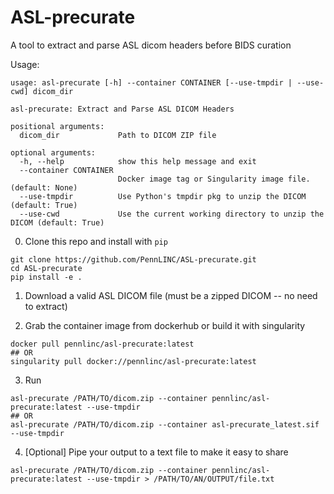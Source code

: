 # ASL-precurate
A tool to extract and parse ASL dicom headers before BIDS curation

Usage:

```
usage: asl-precurate [-h] --container CONTAINER [--use-tmpdir | --use-cwd] dicom_dir

asl-precurate: Extract and Parse ASL DICOM Headers

positional arguments:
  dicom_dir             Path to DICOM ZIP file

optional arguments:
  -h, --help            show this help message and exit
  --container CONTAINER
                        Docker image tag or Singularity image file. (default: None)
  --use-tmpdir          Use Python's tmpdir pkg to unzip the DICOM (default: True)
  --use-cwd             Use the current working directory to unzip the DICOM (default: True)
  ```

0. Clone this repo and install with `pip`

```
git clone https://github.com/PennLINC/ASL-precurate.git
cd ASL-precurate
pip install -e .
```

1. Download a valid ASL DICOM file (must be a zipped DICOM -- no need to extract)

2. Grab the container image from dockerhub or build it with singularity

```
docker pull pennlinc/asl-precurate:latest
## OR
singularity pull docker://pennlinc/asl-precurate:latest
```

3. Run 

```
asl-precurate /PATH/TO/dicom.zip --container pennlinc/asl-precurate:latest --use-tmpdir
## OR
asl-precurate /PATH/TO/dicom.zip --container asl-precurate_latest.sif --use-tmpdir
```

4. [Optional] Pipe your output to a text file to make it easy to share
```
asl-precurate /PATH/TO/dicom.zip --container pennlinc/asl-precurate:latest --use-tmpdir > /PATH/TO/AN/OUTPUT/file.txt
```

